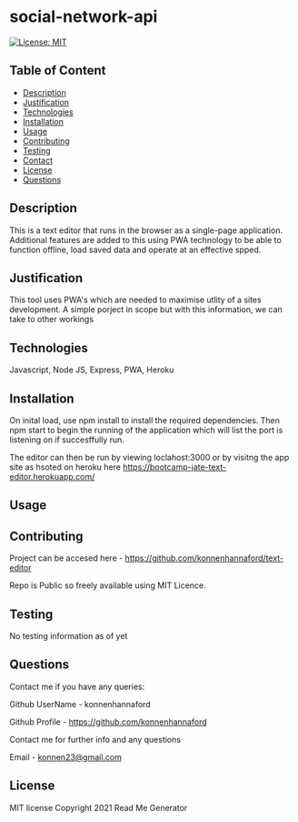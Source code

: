 # social-network-api

[![License: MIT](https://img.shields.io/badge/License-MIT-yellow.svg)](https://opensource.org/licenses/MIT)

## Table of Content 
* [Description](#description)
* [Justification](#justification)
* [Technologies](#technologies)
* [Installation](#installation)
* [Usage](#usage)
* [Contributing](#contributing)
* [Testing](#testing)
* [Contact](#contact)
* [License](#license)
* [Questions](#questions)

## Description
This is a text editor that runs in the browser as a single-page application. Additional features are added to this using PWA technology to be able to function offline, load saved data and operate at an effective spped.

## Justification

This tool uses PWA's which are needed to maximise utlity of a sites development.  A simple porject in scope but with this information, we can take to other workings

## Technologies

Javascript, Node JS, Express, PWA, Heroku

## Installation

On inital load, use npm install to install the required dependencies.  Then npm start to begin the running of the application which will list the port is listening on if succesffully run.

The editor can then be run by viewing loclahost:3000 or by visitng the app site as hsoted on heroku here
https://bootcamp-jate-text-editor.herokuapp.com/

## Usage



## Contributing
Project can be accesed here - https://github.com/konnenhannaford/text-editor

Repo is Public so freely available using MIT Licence. 

## Testing
No testing information as of yet

## Questions
Contact me if you have any queries:

Github UserName - konnenhannaford

Github Profile - https://github.com/konnenhannaford

Contact me for further info and any questions

Email - konnen23@gmail.com

## License
MIT license
Copyright 2021 Read Me Generator